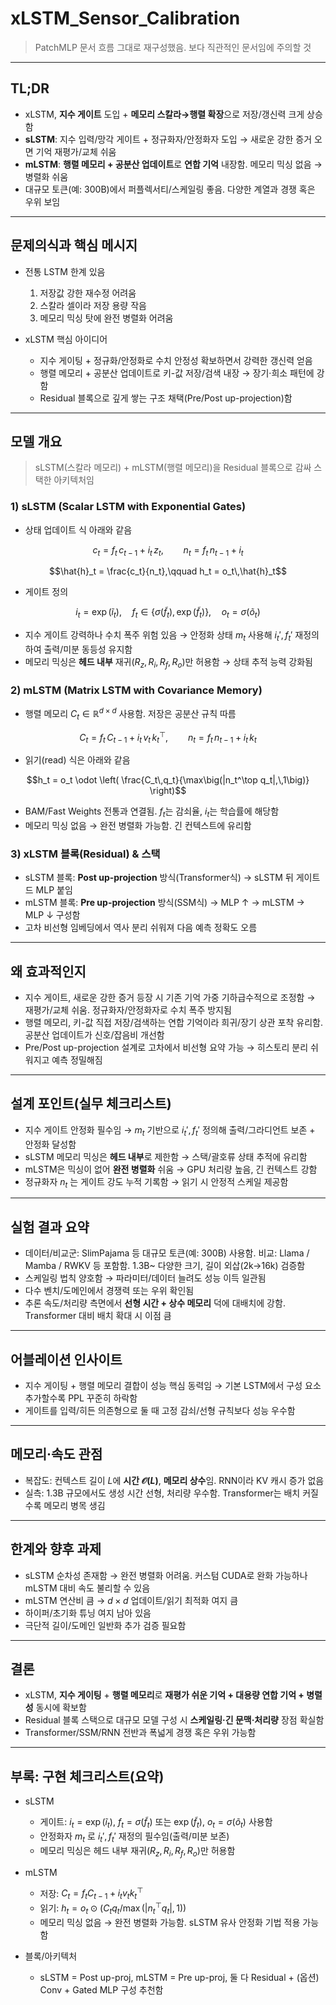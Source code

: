 # xLSTM_Sensor_Calibration

> PatchMLP 문서 흐름 그대로 재구성했음. 보다 직관적인 문서임에 주의할 것

---

## TL;DR

- xLSTM, **지수 게이트** 도입 + **메모리 스칼라→행렬 확장**으로 저장/갱신력 크게 상승함  
- **sLSTM**: 지수 입력/망각 게이트 + 정규화자/안정화자 도입 → 새로운 강한 증거 오면 기억 재평가/교체 쉬움  
- **mLSTM**: **행렬 메모리 + 공분산 업데이트**로 **연합 기억** 내장함. 메모리 믹싱 없음 → 병렬화 쉬움  
- 대규모 토큰(예: 300B)에서 퍼플렉서티/스케일링 좋음. 다양한 계열과 경쟁 혹은 우위 보임

---

## 문제의식과 핵심 메시지

- 전통 LSTM 한계 있음
  1) 저장값 강한 재수정 어려움  
  2) 스칼라 셀이라 저장 용량 작음  
  3) 메모리 믹싱 탓에 완전 병렬화 어려움

- xLSTM 핵심 아이디어
  - 지수 게이팅 + 정규화/안정화로 수치 안정성 확보하면서 강력한 갱신력 얻음  
  - 행렬 메모리 + 공분산 업데이트로 키-값 저장/검색 내장 → 장기·희소 패턴에 강함  
  - Residual 블록으로 깊게 쌓는 구조 채택(Pre/Post up-projection)함

---

## 모델 개요

> sLSTM(스칼라 메모리) + mLSTM(행렬 메모리)을 Residual 블록으로 감싸 스택한 아키텍처임

### 1) sLSTM (Scalar LSTM with Exponential Gates)

- 상태 업데이트 식 아래와 같음

$$c_t = f_t\,c_{t-1} + i_t\,z_t,\qquad
n_t = f_t\,n_{t-1} + i_t$$

$$\hat{h}_t = \frac{c_t}{n_t},\qquad
h_t = o_t\,\hat{h}_t$$

- 게이트 정의

$$i_t=\exp(\tilde{i}_t),\quad
f_t \in \{\sigma(\tilde{f}_t),\,\exp(\tilde{f}_t)\},\quad
o_t=\sigma(\tilde{o}_t)$$

- 지수 게이트 강력하나 수치 폭주 위험 있음 → 안정화 상태 $m_t$ 사용해 $i_t', f_t'$ 재정의하여 출력/미분 동등성 유지함  
- 메모리 믹싱은 **헤드 내부** 재귀($R_z,R_i,R_f,R_o$)만 허용함 → 상태 추적 능력 강화됨

### 2) mLSTM (Matrix LSTM with Covariance Memory)

- 행렬 메모리 $C_t \in \mathbb{R}^{d\times d}$ 사용함. 저장은 공분산 규칙 따름

$$C_t = f_t\,C_{t-1} + i_t\,v_t\,k_t^\top,\qquad
n_t = f_t\,n_{t-1} + i_t\,k_t$$

- 읽기(read) 식은 아래와 같음

$$h_t = o_t \odot \left( \frac{C_t\,q_t}{\max\big(|n_t^\top q_t|,\,1\big)} \right)$$

- BAM/Fast Weights 전통과 연결됨. $f_t$는 감쇠율, $i_t$는 학습률에 해당함  
- 메모리 믹싱 없음 → 완전 병렬화 가능함. 긴 컨텍스트에 유리함

### 3) xLSTM 블록(Residual) & 스택

- sLSTM 블록: **Post up-projection** 방식(Transformer식) → sLSTM 뒤 게이트드 MLP 붙임  
- mLSTM 블록: **Pre up-projection** 방식(SSM식) → MLP ↑ → mLSTM → MLP ↓ 구성함  
- 고차 비선형 임베딩에서 역사 분리 쉬워져 다음 예측 정확도 오름

---

## 왜 효과적인지

- 지수 게이트, 새로운 강한 증거 등장 시 기존 기억 가중 기하급수적으로 조정함 → 재평가/교체 쉬움. 정규화자/안정화자로 수치 폭주 방지됨  
- 행렬 메모리, 키-값 직접 저장/검색하는 연합 기억이라 희귀/장기 상관 포착 유리함. 공분산 업데이트가 신호/잡음비 개선함  
- Pre/Post up-projection 설계로 고차에서 비선형 요약 가능 → 히스토리 분리 쉬워지고 예측 정밀해짐

---

## 설계 포인트(실무 체크리스트)

- 지수 게이트 안정화 필수임 → $m_t$ 기반으로 $i_t', f_t'$ 정의해 출력/그라디언트 보존 + 안정화 달성함  
- sLSTM 메모리 믹싱은 **헤드 내부**로 제한함 → 스택/괄호류 상태 추적에 유리함  
- mLSTM은 믹싱이 없어 **완전 병렬화** 쉬움 → GPU 처리량 높음, 긴 컨텍스트 강함  
- 정규화자 $n_t$ 는 게이트 강도 누적 기록함 → 읽기 시 안정적 스케일 제공함

---

## 실험 결과 요약

- 데이터/비교군: SlimPajama 등 대규모 토큰(예: 300B) 사용함. 비교: Llama / Mamba / RWKV 등 포함함. 1.3B~ 다양한 크기, 길이 외삽(2k→16k) 검증함  
- 스케일링 법칙 양호함 → 파라미터/데이터 늘려도 성능 이득 일관됨  
- 다수 벤치/도메인에서 경쟁력 또는 우위 확인됨  
- 추론 속도/처리량 측면에서 **선형 시간 + 상수 메모리** 덕에 대배치에 강함. Transformer 대비 배치 확대 시 이점 큼

---

## 어블레이션 인사이트

- 지수 게이팅 + 행렬 메모리 결합이 성능 핵심 동력임 → 기본 LSTM에서 구성 요소 추가할수록 PPL 꾸준히 하락함  
- 게이트를 입력/히든 의존형으로 둘 때 고정 감쇠/선형 규칙보다 성능 우수함

---

## 메모리·속도 관점

- 복잡도: 컨텍스트 길이 $L$에 **시간 $\mathcal{O}(L)$**, **메모리 상수**임. RNN이라 KV 캐시 증가 없음  
- 실측: 1.3B 규모에서도 생성 시간 선형, 처리량 우수함. Transformer는 배치 커질수록 메모리 병목 생김

---

## 한계와 향후 과제

- sLSTM 순차성 존재함 → 완전 병렬화 어려움. 커스텀 CUDA로 완화 가능하나 mLSTM 대비 속도 불리할 수 있음  
- mLSTM 연산비 큼 → $d\times d$ 업데이트/읽기 최적화 여지 큼  
- 하이퍼/초기화 튜닝 여지 남아 있음  
- 극단적 길이/도메인 일반화 추가 검증 필요함

---

## 결론

- xLSTM, **지수 게이팅** + **행렬 메모리**로 **재평가 쉬운 기억 + 대용량 연합 기억 + 병렬성** 동시에 확보함  
- Residual 블록 스택으로 대규모 모델 구성 시 **스케일링·긴 문맥·처리량** 장점 확실함  
- Transformer/SSM/RNN 전반과 폭넓게 경쟁 혹은 우위 가능함

---

## 부록: 구현 체크리스트(요약)

- sLSTM
  - 게이트: $i_t=\exp(\tilde{i}_t)$, $f_t=\sigma(\tilde{f}_t)$ 또는 $\exp(\tilde{f}_t)$, $o_t=\sigma(\tilde{o}_t)$ 사용함  
  - 안정화자 $m_t$ 로 $i_t', f_t'$ 재정의 필수임(출력/미분 보존)  
  - 메모리 믹싱은 헤드 내부 재귀($R_z,R_i,R_f,R_o$)만 허용함

- mLSTM
  - 저장: $C_t = f_t C_{t-1} + i_t v_t k_t^\top$  
  - 읽기: $h_t = o_t \odot \big(C_t q_t / \max(|n_t^\top q_t|,1)\big)$  
  - 메모리 믹싱 없음 → 완전 병렬화 가능함. sLSTM 유사 안정화 기법 적용 가능함

- 블록/아키텍처
  - sLSTM = Post up-proj, mLSTM = Pre up-proj, 둘 다 Residual + (옵션) Conv + Gated MLP 구성 추천함

